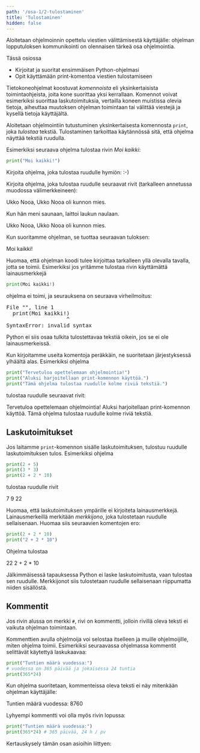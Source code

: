 ```yaml
---
path: '/osa-1/2-tulostaminen'
title: 'Tulostaminen'
hidden: false
---
```




<text-box variant='learningObjectives' name='Oppimistavoitteet'>

Aloitetaan ohjelmoinnin opettelu viestien välittämisestä käyttäjälle: ohjelman lopputuloksen kommunikointi on olennaisen tärkeä osa ohjelmointia.

Tässä osiossa

- Kirjoitat ja suoritat ensimmäisen Python-ohjelmasi
- Opit käyttämään print-komentoa viestien tulostamiseen

</text-box>

Tietokoneohjelmat koostuvat _komennoista_ eli yksinkertaisista toimintaohjeista, joita kone suorittaa yksi kerrallaan. Komennot voivat esimerkiksi suorittaa laskutoimituksia, vertailla koneen muistissa olevia tietoja, aiheuttaa muutoksen ohjelman toimintaan tai välittää viestejä ja kysellä tietoja käyttäjältä.

Aloitetaan ohjelmointiin tutustuminen yksinkertaisesta komennosta `print`, joka _tulostaa_ tekstiä. Tulostaminen tarkoittaa käytännössä sitä, että ohjelma näyttää tekstiä ruudulla.

Esimerkiksi seuraava ohjelma tulostaa rivin _Moi kaikki_:

```python
print("Moi kaikki!")
```

<in-browser-programming-exercise name="Hymiö" tmcname="osa01-01_hymio">

Kirjoita ohjelma, joka tulostaa ruudulle hymiön: :-)

</in-browser-programming-exercise>

<in-browser-programming-exercise name="Ukko Nooa" tmcname="osa01-02_ukko_nooa" >

Kirjoita ohjelma, joka tulostaa ruudulle seuraavat rivit (tarkalleen annetussa muodossa välimerkkeineen):

Ukko Nooa, Ukko Nooa oli kunnon mies.

Kun hän meni saunaan, laittoi laukun naulaan.

Ukko Nooa, Ukko Nooa oli kunnon mies.

</in-browser-programming-exercise>

Kun suoritamme ohjelman, se tuottaa seuraavan tuloksen:

<sample-output>

Moi kaikki!

</sample-output>

Huomaa, että ohjelman koodi tulee kirjoittaa tarkalleen yllä olevalla tavalla, jotta se toimii. Esimerkiksi jos yritämme tulostaa rivin käyttämättä lainausmerkkejä

```python
print(Moi kaikki!)
```

ohjelma ei toimi, ja seurauksena on seuraava virheilmoitus:

<sample-output>

<pre>
File "<stdin>", line 1
  print(Moi kaikki!)
                   ^
SyntaxError: invalid syntax
</pre>

</sample-output>

Python ei siis osaa tulkita tulostettavaa tekstiä oikein, jos se ei ole lainausmerkeissä.

Kun kirjoitamme useita komentoja peräkkäin,
ne suoritetaan järjestyksessä ylhäältä alas.
Esimerkiksi ohjelma

```python
print("Tervetuloa opettelemaan ohjelmointia!")
print("Aluksi harjoitellaan print-komennon käyttöä.")
print("Tämä ohjelma tulostaa ruudulle kolme riviä tekstiä.")
```
tulostaa ruudulle seuraavat rivit:

<sample-output>

Tervetuloa opettelemaan ohjelmointia!
Aluksi harjoitellaan print-komennon käyttöä.
Tämä ohjelma tulostaa ruudulle kolme riviä tekstiä.

</sample-output>

## Laskutoimitukset

Jos laitamme `print`-komennon sisälle laskutoimituksen, tulostuu ruudulle laskutoimituksen tulos. Esimerkiksi ohjelma

```python
print(2 + 5)
print(3 * 3)
print(2 + 2 * 10)
```
tulostaa ruudulle rivit

<sample-output>

7
9
22

</sample-output>

Huomaa, että laskutoimituksen ympärille ei kirjoiteta lainausmerkkejä. Lainausmerkeillä merkitään _merkkijono_, joka tulostetaan ruudulle sellaisenaan. Huomaa siis seuraavien komentojen ero:

```python
print(2 + 2 * 10)
print("2 + 2 * 10")
```

Ohjelma tulostaa

<sample-output>

22
2 + 2 * 10

</sample-output>

Jälkimmäisessä tapauksessa Python ei laske laskutoimitusta, vaan tulostaa sen ruudulle.
Merkkijonot siis tulostetaan ruudulle sellaisenaan riippumatta niiden sisällöstä.

## Kommentit

Jos rivin alussa on merkki `#`, rivi on kommentti, jolloin rivillä oleva teksti ei vaikuta ohjelman toimintaan.

Kommenttien avulla ohjelmoija voi selostaa itselleen ja muille ohjelmoijille, miten ohjelma toimii. Esimerkiksi seuraavassa ohjelmassa kommentit selittävät käytettyä laskukaavaa:

```python
print("Tuntien määrä vuodessa:")
# vuodessa on 365 päivää ja jokaisessa 24 tuntia
print(365*24)
```

Kun ohjelma suoritetaan, kommenteissa oleva teksti ei näy mitenkään ohjelman käyttäjälle:

<sample-output>

Tuntien määrä vuodessa:
8760

</sample-output>

Lyhyempi kommentti voi olla myös rivin lopussa:

```python
print("Tuntien määrä vuodessa:")
print(365*24) # 365 päivää, 24 h / pv
```

Kertauskysely tämän osan asioihin liittyen:

<quiz id="bb85db77-9554-47aa-bbbd-f7e31f4ccdf4"></quiz>
